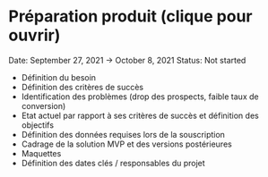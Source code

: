 # Préparation produit (clique pour ouvrir)

Date: September 27, 2021 → October 8, 2021
Status: Not started

- Définition du besoin
- Définition des critères de succès
- Identification des problèmes (drop des prospects, faible taux de conversion)
- Etat actuel par rapport à ses critères de succès et définition des objectifs
- Définition des données requises lors de la souscription
- Cadrage de la solution MVP et des versions postérieures
- Maquettes
- Définition des dates clés / responsables du projet
